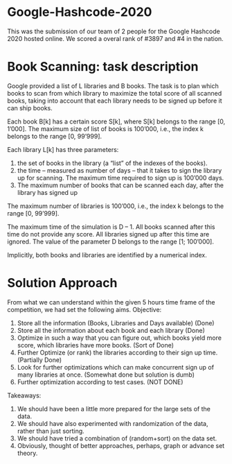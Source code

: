 # Google-Hashcode-2020
 This was the submission of our team of 2 people for the Google Hashcode 2020 hosted online.
 We scored a overal rank of #3897 and #4 in the nation.
 
 # Book Scanning: task description

Google provided a list of L libraries and B books. The task is to plan which books to scan from which library to maximize the total score of all scanned books, taking into account that each library needs to be signed up before it can ship books.

Each book B[k] has a certain score S[k], where S[k] belongs to the range [0, 1’000]. The maximum size of list of books is 100’000, i.e., the index k belongs to the range [0, 99’999].

Each library L[k] has three parameters:

 1. the set of books in the library (a “list” of the indexes of the books).
 2. the time – measured as number of days – that it takes to sign the library up for scanning. The maximum time required to sign up is 100’000 days.
 3. The maximum number of books that can be scanned each day, after the library has signed up

The maximum number of libraries is 100’000, i.e., the index k belongs to the range [0, 99’999].

The maximum time of the simulation is D – 1. All books scanned after this time do not provide any score. All libraries signed up after this time are ignored. The value of the parameter D belongs to the range [1; 100’000].

Implicitly, both books and libraries are identified by a numerical index.


# Solution Approach
 
 From what we can understand within the given 5 hours time frame of the competition, we had set the following aims.
 Objective:
 1. Store all the information (Books, Libraries and Days available) (Done)
 2. Store all the information about each book and each library (Done)
 3. Optimize in such a way that you can figure out, which books yield more score, which libraries have more books. (Sort of Done)
 4. Further Optimize (or rank) the libraries according to their sign up time. (Partially Done)
 5. Look for further optimizations which can make concurrent sign up of many libraries at once. (Somewhat done but solution is dumb)
 6. Further optimization according to test cases. (NOT DONE)
    
Takeaways:
 1. We should have been a little more prepared for the large sets of the data.
 2. We should have also experimented with randomization of the data, rather than just sorting.
 3. We should have tried a combination of (random+sort) on the data set. 
 4. Obviously, thought of better approaches, perhaps, graph or advance set theory. 

